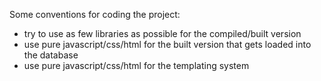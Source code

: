 Some conventions for coding the project:


 - try to use as few libraries as possible for the compiled/built version
 - use pure javascript/css/html for the built version that gets loaded into the database
 - use pure javascript/css/html for the templating system
